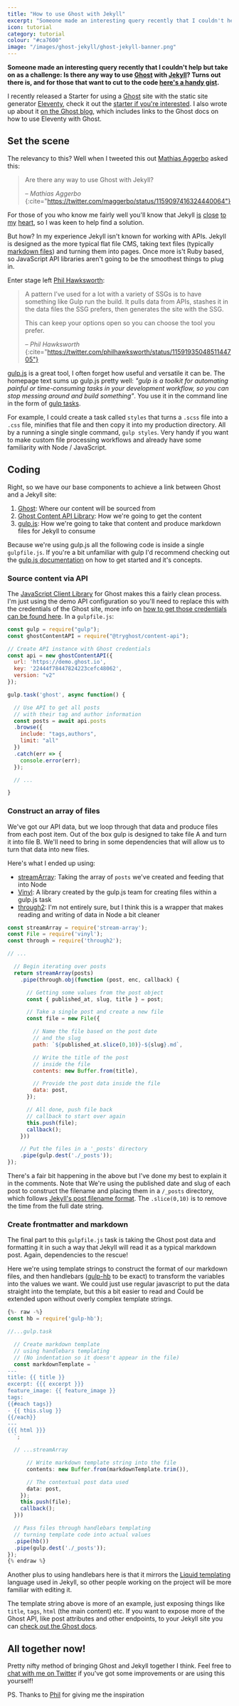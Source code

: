 ```yaml
---
title: "How to use Ghost with Jekyll"
excerpt: "Someone made an interesting query recently that I couldn't help but take on as a challenge: Is there any way to use [Ghost](https://ghost.org) with [Jekyll](https://jekyllrb.com)?"
icon: tutorial
category: tutorial
colour: "#ca7600"
image: "/images/ghost-jekyll/ghost-jekyll-banner.png"
---
```



**Someone made an interesting query recently that I couldn't help but take on as a challenge: Is there any way to use [Ghost](https://ghost.org) with [Jekyll](https://jekyllrb.com)? Turns out there is, and for those that want to cut to the code [here's a handy gist](https://gist.github.com/daviddarnes/eb956c1a8b57f4249ea57516b06ca89e).**

I recently released a Starter for using a [Ghost](https://ghost.org) site with the static site generator [Eleventy](https://11ty.io), check it out the [starter if you're interested](https://github.com/TryGhost/eleventy-starter-ghost/). I also wrote up about it [on the Ghost blog](https://ghost.org/blog/eleventy/), which includes links to the Ghost docs on how to use Eleventy with Ghost.

## Set the scene

The relevancy to this? Well when I tweeted this out [Mathias Aggerbo](https://twitter.com/maggerbo) asked this:
> Are there any way to use Ghost with Jekyll?
>
> – <cite>Mathias Aggerbo</cite>
{:cite="https://twitter.com/maggerbo/status/1159097416324440064"}

For those of you who know me fairly well you'll know that Jekyll [is](https://www.siteleaf.com/blog/making-your-first-jekyll-theme-part-1/) [close](https://david.darn.es/2017/07/25/adding-heading-links-to-your-jekyll-blog/) [to](https://webdesign.tutsplus.com/tutorials/how-to-create-and-publish-a-jekyll-theme-gem--cms-27475) [my](https://david.darn.es/2016/05/17/jekyll-conf-lightning-talk/) [heart](https://alembic.darn.es/), so I was keen to help find a solution.

But how? In my experience Jekyll isn't known for working with APIs. Jekyll is designed as the more typical flat file CMS, taking text files (typically [markdown files](https://jekyllrb.com/docs/step-by-step/08-blogging/)) and turning them into pages. Once more is't Ruby based, so JavaScript API libraries aren't going to be the smoothest things to plug in.

Enter stage left [Phil Hawksworth](https://twitter.com/philhawksworth):
> A pattern I’ve used for a lot with a variety of SSGs is to have something like Gulp run the build. It pulls data from APIs, stashes it in the data files the SSG prefers, then generates the site with the SSG.
>
> This can keep your options open so you can choose the tool you prefer.
>
> – <cite>Phil Hawksworth</cite>
{:cite="https://twitter.com/philhawksworth/status/1159193504851144705"}

[gulp.js](https://gulpjs.com/) is a great tool, I often forget how useful and versatile it can be. The homepage text sums up gulp.js pretty well: _"gulp is a toolkit for automating painful or time-consuming tasks in your development workflow, so you can stop messing around and build something"_. You use it in the command line in the form of [gulp tasks](https://gulpjs.com/docs/en/getting-started/creating-tasks).

For example, I could create a task called `styles` that turns a `.scss` file into a `.css` file, minifies that file and then copy it into my production directory. All by a running a single single command, `gulp styles`. Very handy if you want to make custom file processing workflows and already have some familiarity with Node / JavaScript.

## Coding

Right, so we have our base components to achieve a link between Ghost and a Jekyll site:
1. [Ghost](https://ghost.org): Where our content will be sourced from
1. [Ghost Content API Library](https://ghost.org/docs/api/v2/javascript/): How we're going to get the content
1. [gulp.js](https://gulpjs.com): How we're going to take that content and produce markdown files for Jekyll to consume

Because we're using gulp.js all the following code is inside a single `gulpfile.js`. If you're a bit unfamiliar with gulp I'd recommend checking out the [gulp.js documentation](https://gulpjs.com/docs/en/getting-started/quick-start) on how to get started and it's concepts.

### Source content via API

The [JavaScript Client Library](https://www.npmjs.com/package/@tryghost/content-api) for Ghost makes this a fairly clean process. I'm just using the demo API configuration so you'll need to replace this with the credentials of the Ghost site, more info on [how to get those credentials can be found here](https://ghost.org/docs/api/v2/javascript/content/#authentication). In a `gulpfile.js`:

``` js
const gulp = require("gulp");
const ghostContentAPI = require("@tryghost/content-api");

// Create API instance with Ghost credentials
const api = new ghostContentAPI({
  url: 'https://demo.ghost.io',
  key: '22444f78447824223cefc48062',
  version: "v2"
});

gulp.task('ghost', async function() {

  // Use API to get all posts
  // with their tag and author information
  const posts = await api.posts
  .browse({
    include: "tags,authors",
    limit: "all"
  })
  .catch(err => {
    console.error(err);
  });

  // ...

}
```

### Construct an array of files

We've got our API data, but we loop through that data and produce files from each post item. Out of the box gulp is designed to take file A and turn it into file B. We'll need to bring in some dependencies that will allow us to turn that data into new files.

Here's what I ended up using:
- [streamArray](https://www.npmjs.com/package/stream-array): Taking the array of `posts` we've created and feeding that into Node
- [Vinyl](https://www.npmjs.com/package/vinyl): A library created by the gulp.js team for creating files within a gulp.js task
- [through2](https://www.npmjs.com/package/through2): I'm not entirely sure, but I think this is a wrapper that makes reading and writing of data in Node a bit cleaner

``` js
const streamArray = require('stream-array');
const File = require('vinyl');
const through = require('through2');

// ...

  // Begin iterating over posts
  return streamArray(posts)
    .pipe(through.obj(function (post, enc, callback) {

      // Getting some values from the post object
      const { published_at, slug, title } = post;

      // Take a single post and create a new file
      const file = new File({

        // Name the file based on the post date
        // and the slug
        path: `${published_at.slice(0,10)}-${slug}.md`,

        // Write the title of the post
        // inside the file
        contents: new Buffer.from(title),

        // Provide the post data inside the file
        data: post,
      });

      // All done, push file back
      // callback to start over again
      this.push(file);
      callback();
    }))

    // Put the files in a '_posts' directory
    .pipe(gulp.dest('./_posts'));
});
```

There's a fair bit happening in the above but I've done my best to explain it in the comments. Note that We're using the published date and slug of each post to construct the filename and placing them in a `/_posts` directory, which follows [Jekyll's post filename format](https://jekyllrb.com/docs/posts/#creating-posts). The `.slice(0,10)` is to remove the time from the full date string.

### Create frontmatter and markdown

The final part to this `gulpfile.js` task is taking the Ghost post data and formatting it in such a way that Jekyll will read it as a typical markdown post. Again, dependencies to the rescue!

Here we're using template strings to construct the format of our markdown files, and then handlebars ([gulp-hb](https://www.npmjs.com/package/gulp-hb) to be exact) to transform the variables into the values we want. We could just use regular javascript to put the data straight into the template, but this a bit easier to read and Could be extended upon without overly complex template strings.

``` js
{%- raw -%}
const hb = require('gulp-hb');

//...gulp.task

  // Create markdown template
  // using handlebars templating
  // (No indentation so it doesn't appear in the file)
  const markdownTemplate = `
---
title: {{ title }}
excerpt: {{{ excerpt }}}
feature_image: {{ feature_image }}
tags:
{{#each tags}}
- {{ this.slug }}
{{/each}}
---
{{{ html }}}
  `;

  // ...streamArray

      // Write markdown template string into the file
      contents: new Buffer.from(markdownTemplate.trim()),

      // The contextual post data used
      data: post,
    });
    this.push(file);
    callback();
  }))

  // Pass files through handlebars templating
  // turning template code into actual values
  .pipe(hb())
  .pipe(gulp.dest('./_posts'));
});
{% endraw %}
```

Another plus to using handlebars here is that it mirrors the [Liquid templating](https://shopify.github.io/liquid/) language used in Jekyll, so other people working on the project will be more familiar with editing it.

The template string above is more of an example, just exposing things like `title`, `tags`, `html` (the main content) etc. If you want to expose more of the Ghost API, like post attributes and other endpoints, to your Jekyll site you can [check out the Ghost docs](https://ghost.org/docs/api/v2/content/#endpoints).

## All together now!

<script src="https://gist.github.com/daviddarnes/eb956c1a8b57f4249ea57516b06ca89e.js"></script>

Pretty nifty method of bringing Ghost and Jekyll together I think. Feel free to [chat with me on Twitter](https://twitter.com/DavidDarnes) if you've got some improvements or are using this yourself!

PS. Thanks to [Phil](https://twitter.com/philhawksworth) for giving me the inspiration

